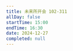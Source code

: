 ```yaml
---
title: 未来所开会 102-311
allDay: false
startTime: 15:00
endTime: 16:30
date: 2024-12-27
completed: null
---
```

